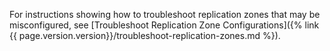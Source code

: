 For instructions showing how to troubleshoot replication zones that may be misconfigured, see [Troubleshoot Replication Zone Configurations]({% link {{ page.version.version}}/troubleshoot-replication-zones.md %}).
